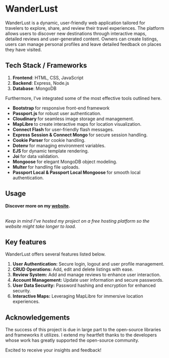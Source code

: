 # WanderLust 


<section>
        <p>WanderLust is a dynamic, user-friendly web application tailored for travelers to explore, share, and review their travel experiences. The platform allows users to discover new destinations through interactive maps, detailed reviews and user-generated content. Owners can create listings, users can manage personal profiles and leave detailed feedback on places they have visited.</p>
    </section>
<!--     <section>
        <h2>Project Overview</h2>
        <p>The primary aim of this project is to facilitate a detailed exploration and analysis of JOSAA seat allotment data spanning from 2016 to 2023. By leveraging advanced data cleaning, analysis, and visualisation techniques, the portal offers users an intuitive interface to examine various aspects of seat allotment trends over the years.</p>
    </section> -->
<!--    <section>
         <h2>Goals</h2>
         <ol>
            <li> Perform data cleaning and exploratory data analysis (EDA) on the JoSAA seat allotment data.</li>
            <li> Create a SQLite database from the cleaned data and perform queries on it.</li>
            <li> Develop a website to present the analysis using various charts and tables.</li>
         </ol>
</section> -->
   
<section>
        <h2>Tech Stack / Frameworks</h2>
        <ol>
            <li><strong>Frontend</strong>: HTML, CSS, JavaScript</li>
            <li><strong>Backend</strong>: Express, Node.js</li>
            <li><strong>Database</strong>: MongoDB</li>
        </ol>
  <p>Furthermore, I’ve integrated some of the most effective tools outlined here.</p>
  <ul>  
    <li><strong>Bootstrap </strong>for responsive front-end framework</li>
            <li><strong>Passport.js </strong>for robust user authentication.</li>
            <li><strong>Cloudinary </strong>for seamless image storage and management.</li>
            <li><strong>MapLibre </strong>to create interactive maps for location visualization.</li>
            <li><strong>Connect Flash </strong>for user-friendly flash messages.</li>
            <li><strong>Express Session & Connect Mongo </strong>for secure session handling.</li>
            <li><strong>Cookie Parser </strong>for cookie handling.</li>
            <li><strong>Dotenv </strong>for managing environment variables.</li>
            <li><strong>EJS </strong>for dynamic template rendering.</li>
            <li><strong>Joi </strong>for data validation.</li>
            <li><strong>Mongoose </strong>for elegant MongoDB object modeling.</li>
            <li><strong>Multer </strong>for handling file uploads.</li>
            <li><strong>Passport Local & Passport Local Mongoose </strong>for smooth local authentication.</li>
            
  </ul>
</section>
   

  <section>
         <h2>Usage</h2>
         <strong>Discover more on my <a href="https://wanderlust-1-b7ul.onrender.com/listings">website</a>.</strong>
    <br><br>
        <i><p>Keep in mind I’ve hosted my project on a free hosting platform so the website might take longer to load.</p></i>
 


   </section> 
   
<section>
        <h2>Key features</h2>
        <p>WanderLust offers several features listed below.</p>
        <ol>
            <li><strong>User Authentication:</strong> Secure login, logout and user profile management.</li>
            <li><strong>CRUD Operations:</strong> Add, edit and delete listings with ease.</li>
            <li><strong>Review System:</strong> Add and manage reviews to enhance user interaction.</li>
            <li><strong>Account Management:</strong> Update user information and secure passwords.</li>
            <li><strong>User Data Security:</strong> Password hashing and encryption for enhanced security.</li>
            <li><strong>Interactive Maps:</strong> Leveraging MapLibre for immersive location experiences.</li>
        </ol>
</section>
  
   
   
   <section>
   <h2>Acknowledgements</h2>
        <p>The success of this project is due in large part to the open-source libraries and frameworks it utilizes. I extend my heartfelt thanks to the developers whose work has greatly supported the open-source community.</p>
    </section>
  

    

<section>
  
Excited to receive your insights and feedback!
    </section>
